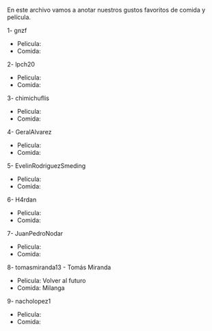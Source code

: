 En este archivo vamos a anotar nuestros gustos favoritos de comida y película.

1- gnzf

- Pelicula:
- Comida:

2- lpch20

- Pelicula:
- Comida:

3- chimichuflis

- Pelicula:
- Comida:

4- GeralAlvarez

- Pelicula:
- Comida:

5- EvelinRodriguezSmeding

- Pelicula:
- Comida:

6- H4rdan

- Pelicula:
- Comida:

7- JuanPedroNodar

- Pelicula:
- Comida:

8- tomasmiranda13 - Tomás Miranda

- Pelicula: Volver al futuro
- Comida: Milanga

9- nacholopez1

- Pelicula:
- Comida:
